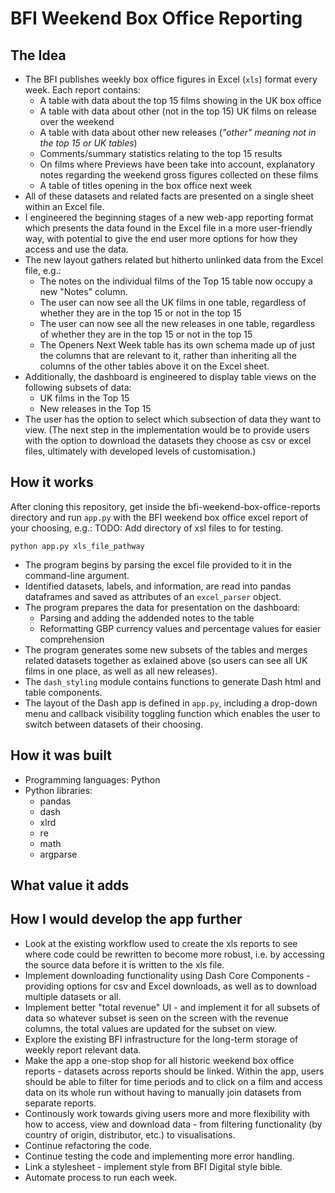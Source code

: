 # BFI Weekend Box Office Reporting

## The Idea

* The BFI publishes weekly box office figures in Excel (`xls`) format every week. Each report contains:
  * A table with data about the top 15 films showing in the UK box office
  * A table with data about other (not in the top 15) UK films on release over the weekend
  * A table with data about other new releases (*"other" meaning not in the top 15 or UK tables*)
  * Comments/summary statistics relating to the top 15 results
  * On films where Previews have been take into account, explanatory notes regarding the weekend gross figures collected on these films
  * A table of titles opening in the box office next week
* All of these datasets and related facts are presented on a single sheet within an Excel file.
* I engineered the beginning stages of a new web-app reporting format which presents the data found in the Excel file in a more user-friendly way, with potential to give the end user more options for how they access and use the data.
* The new layout gathers related but hitherto unlinked data from the Excel file, e.g.:
  * The notes on the individual films of the Top 15 table now occupy a new "Notes" column.
  * The user can now see all the UK films in one table, regardless of whether they are in the top 15 or not in the top 15
  * The user can now see all the new releases in one table, regardless of whether they are in the top 15 or not in the top 15
  * The Openers Next Week table has its own schema made up of just the columns that are relevant to it, rather than inheriting all the columns of the other tables above it on the Excel sheet.
* Additionally, the dashboard is engineered to display table views on the following subsets of data:
  * UK films in the Top 15
  * New releases in the Top 15
* The user has the option to select which subsection of data they want to view. (The next step in the implementation would be to provide users with the option to download the datasets they choose as csv or excel files, ultimately with developed levels of customisation.)

## How it works

After cloning this repository, get inside the bfi-weekend-box-office-reports directory and run `app.py` with the BFI weekend box office excel report of your choosing, e.g.:
TODO: Add directory of xsl files to for testing.
```
python app.py xls_file_pathway
```
* The program begins by parsing the excel file provided to it in the command-line argument.
* Identified datasets, labels, and information, are read into pandas dataframes and saved as attributes of an `excel_parser` object.
* The program prepares the data for presentation on the dashboard:
  * Parsing and adding the addended notes to the table
  * Reformatting GBP currency values and percentage values for easier comprehension
* The program generates some new subsets of the tables and merges related datasets together as exlained above (so users can see all UK films in one place, as well as all new releases).
* The `dash_styling` module contains functions to generate Dash html and table components.
* The layout of the Dash app is defined in `app.py`, including a drop-down menu and callback visibility toggling function which enables the user to switch between datasets of their choosing.

## How it was built
* Programming languages: Python
* Python libraries:
  * pandas
  * dash
  * xlrd
  * re
  * math
  * argparse

## What value it adds


## How I would develop the app further
* Look at the existing workflow used to create the xls reports to see where code could be rewritten to become more robust, i.e. by accessing the source data before it is written to the xls file.
* Implement downloading functionality using Dash Core Components - providing options for csv and Excel downloads, as well as to download multiple datasets or all.
* Implement better "total revenue" UI - and implement it for all subsets of data so whatever subset is seen on the screen with the revenue columns, the total values are updated for the subset on view.
* Explore the existing BFI infrastructure for the long-term storage of weekly report relevant data.
* Make the app a one-stop shop for all historic weekend box office reports - datasets across reports should be linked. Within the app, users should be able to filter for time periods and to click on a film and access data on its whole run without having to manually join datasets from separate reports.
* Continously work towards giving users more and more flexibility with how to access, view and download data - from filtering functionality (by country of origin, distributor, etc.) to visualisations.
* Continue refactoring the code.
* Continue testing the code and implementing more error handling.
* Link a stylesheet - implement style from BFI Digital style bible.
* Automate process to run each week.